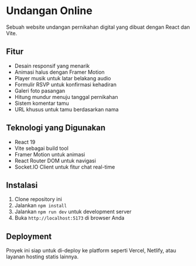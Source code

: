 # Undangan Online

Sebuah website undangan pernikahan digital yang dibuat dengan React dan Vite.

## Fitur

- Desain responsif yang menarik
- Animasi halus dengan Framer Motion
- Player musik untuk latar belakang audio
- Formulir RSVP untuk konfirmasi kehadiran
- Galeri foto pasangan
- Hitung mundur menuju tanggal pernikahan
- Sistem komentar tamu
- URL khusus untuk tamu berdasarkan nama

## Teknologi yang Digunakan

- React 19
- Vite sebagai build tool
- Framer Motion untuk animasi
- React Router DOM untuk navigasi
- Socket.IO Client untuk fitur chat real-time

## Instalasi

1. Clone repository ini
2. Jalankan `npm install`
3. Jalankan `npm run dev` untuk development server
4. Buka `http://localhost:5173` di browser Anda

## Deployment

Proyek ini siap untuk di-deploy ke platform seperti Vercel, Netlify, atau layanan hosting statis lainnya.
